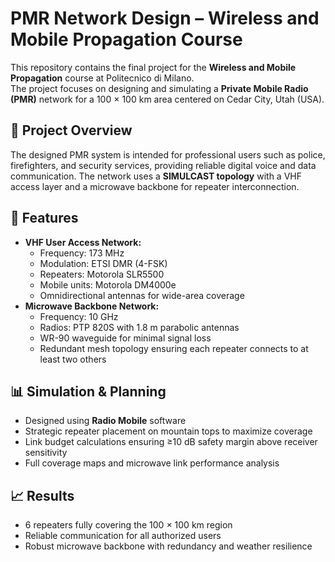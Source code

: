 # PMR Network Design – Wireless and Mobile Propagation Course

This repository contains the final project for the **Wireless and Mobile Propagation** course at Politecnico di Milano.  
The project focuses on designing and simulating a **Private Mobile Radio (PMR)** network for a 100 × 100 km area centered on Cedar City, Utah (USA).

## 📡 Project Overview
The designed PMR system is intended for professional users such as police, firefighters, and security services, providing reliable digital voice and data communication. The network uses a **SIMULCAST topology** with a VHF access layer and a microwave backbone for repeater interconnection.

## 🔹 Features
- **VHF User Access Network:**  
  - Frequency: 173 MHz  
  - Modulation: ETSI DMR (4-FSK)  
  - Repeaters: Motorola SLR5500  
  - Mobile units: Motorola DM4000e  
  - Omnidirectional antennas for wide-area coverage
- **Microwave Backbone Network:**  
  - Frequency: 10 GHz  
  - Radios: PTP 820S with 1.8 m parabolic antennas  
  - WR-90 waveguide for minimal signal loss  
  - Redundant mesh topology ensuring each repeater connects to at least two others

## 📊 Simulation & Planning
- Designed using **Radio Mobile** software
- Strategic repeater placement on mountain tops to maximize coverage
- Link budget calculations ensuring ≥10 dB safety margin above receiver sensitivity
- Full coverage maps and microwave link performance analysis

## 📈 Results
- 6 repeaters fully covering the 100 × 100 km region
- Reliable communication for all authorized users
- Robust microwave backbone with redundancy and weather resilience


